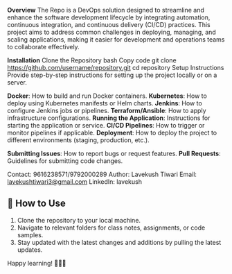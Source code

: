 **Overview**
The Repo is a DevOps solution designed to streamline and enhance the software development lifecycle by integrating automation, continuous integration, and continuous delivery (CI/CD) practices. This project aims to address common challenges in deploying, managing, and scaling applications, making it easier for development and operations teams to collaborate effectively.

**Installation**
Clone the Repository
bash
Copy code
git clone https://github.com/username/repository.git
cd repository
Setup Instructions
Provide step-by-step instructions for setting up the project locally or on a server.

**Docker**: How to build and run Docker containers.
**Kubernetes**: How to deploy using Kubernetes manifests or Helm charts.
**Jenkins**: How to configure Jenkins jobs or pipelines.
**Terraform/Ansible**: How to apply infrastructure configurations.
**Running the Application**: Instructions for starting the application or service.
**CI/CD Pipelines**: How to trigger or monitor pipelines if applicable.
**Deployment**: How to deploy the project to different environments (staging, production, etc.).

**Submitting Issues**: How to report bugs or request features.
**Pull Requests**: Guidelines for submitting code changes.

Contact: 9616238571/9792000289
Author: Lavekush Tiwari
Email: lavekushtiwari3@gmail.com
LinkedIn: lavekush

## 📌 How to Use
1. Clone the repository to your local machine.
2. Navigate to relevant folders for class notes, assignments, or code samples.
3. Stay updated with the latest changes and additions by pulling the latest updates.

Happy learning!  🚀🚀📖
